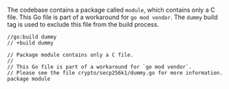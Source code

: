 The codebase contains a package called `module`, which contains only a C file. This Go file is part of a workaround for `go mod vendor`. The `dummy` build tag is used to exclude this file from the build process. 

```
//go:build dummy
// +build dummy

// Package module contains only a C file.
//
// This Go file is part of a workaround for `go mod vendor`.
// Please see the file crypto/secp256k1/dummy.go for more information.
package module
```